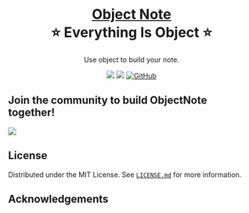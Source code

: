 <h1 align="center" style="border-bottom: none">
    <b>
        <a href="http://www.objectnote.top">Object Note</a><br>
    </b>
    ⭐️  Everything Is Object    ⭐️ <br>
</h1>

<p align="center">
Use object to build your note.
</p>

<p align="center">
<a href="https://github.com/mao720/object_note"><img src="https://img.shields.io/github/stars/mao720/object_note.svg?style=flat&logo=github&colorB=deeppink&label=stars"></a>
<a href="https://github.com/mao720/object_note"><img src="https://img.shields.io/github/forks/mao720/object_note.svg"></a>
<a href="https://opensource.org/licenses/MIT"><img alt="GitHub" src="https://img.shields.io/github/license/mao720/object_note"></a>
</p>

## Join the community to build ObjectNote together!
<a href="https://github.com/mao720/object_note/graphs/contributors">
  <img src="https://contrib.rocks/image?repo=mao720/object_note" />
</a>

## License

Distributed under the MIT License. See [`LICENSE.md`](https://github.com/mao720/object_note/blob/main/LICENSE) for more information.

## Acknowledgements
